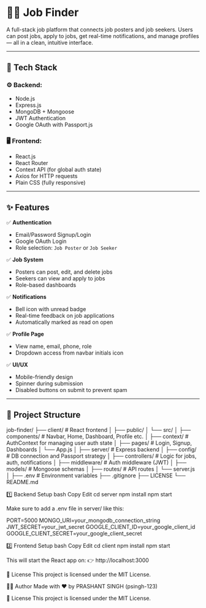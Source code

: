 # 🧑‍💼 Job Finder

A full-stack job platform that connects job posters and job seekers. Users can post jobs, apply to jobs, get real-time notifications, and manage profiles — all in a clean, intuitive interface.

---

## 🔧 Tech Stack

### ⚙️ Backend:
- Node.js
- Express.js
- MongoDB + Mongoose
- JWT Authentication
- Google OAuth with Passport.js

### 🖥 Frontend:
- React.js
- React Router
- Context API (for global auth state)
- Axios for HTTP requests
- Plain CSS (fully responsive)

---

## ✨ Features

✅ **Authentication**  
- Email/Password Signup/Login  
- Google OAuth Login  
- Role selection: `Job Poster` or `Job Seeker`

✅ **Job System**  
- Posters can post, edit, and delete jobs  
- Seekers can view and apply to jobs  
- Role-based dashboards

✅ **Notifications**  
- Bell icon with unread badge  
- Real-time feedback on job applications  
- Automatically marked as read on open

✅ **Profile Page**  
- View name, email, phone, role  
- Dropdown access from navbar initials icon

✅ **UI/UX**  
- Mobile-friendly design  
- Spinner during submission  
- Disabled buttons on submit to prevent spam

---

## 📁 Project Structure

job-finder/
├── client/               # React frontend
│   ├── public/
│   └── src/
│       ├── components/   # Navbar, Home, Dashboard, Profile etc.
│       ├── context/      # AuthContext for managing user auth state
│       ├── pages/        # Login, Signup, Dashboards
│       └── App.js
│
├── server/               # Express backend
│   ├── config/           # DB connection and Passport strategy
│   ├── controllers/      # Logic for jobs, auth, notifications
│   ├── middleware/       # Auth middleware (JWT)
│   ├── models/           # Mongoose schemas
│   ├── routes/           # API routes
│   └── server.js
│
├── .env                  # Environment variables
├── .gitignore
├── LICENSE
└── README.md

1️⃣ Backend Setup
bash
Copy
Edit
cd server
npm install
npm start

Make sure to add a .env file in server/ like this:

PORT=5000
MONGO_URI=your_mongodb_connection_string
JWT_SECRET=your_jwt_secret
GOOGLE_CLIENT_ID=your_google_client_id
GOOGLE_CLIENT_SECRET=your_google_client_secret

2️⃣ Frontend Setup
bash
Copy
Edit
cd client
npm install
npm start

This will start the React app on:
👉 http://localhost:3000

📄 License
This project is licensed under the MIT License.

🙋‍♂️ Author
Made with ❤️ by PRASHANT SINGH (psingh-123)

📄 License
This project is licensed under the MIT License.


